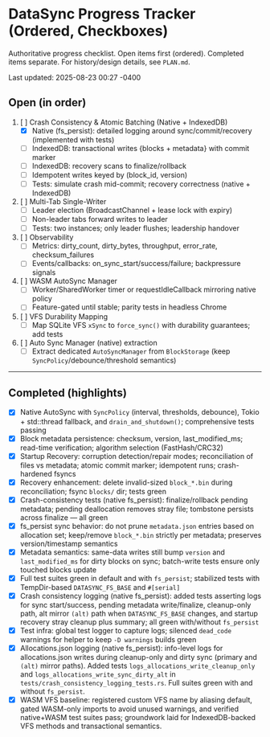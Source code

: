 # DataSync Progress Tracker (Ordered, Checkboxes)

Authoritative progress checklist. Open items first (ordered). Completed items separate. For history/design details, see `PLAN.md`.

Last updated: 2025-08-23 00:27 -0400

## Open (in order)

1. [ ] Crash Consistency & Atomic Batching (Native + IndexedDB)
   - [x] Native (fs_persist): detailed logging around sync/commit/recovery (implemented with tests)
   - [ ] IndexedDB: transactional writes {blocks + metadata} with commit marker
   - [ ] IndexedDB: recovery scans to finalize/rollback
   - [ ] Idempotent writes keyed by (block_id, version)
   - [ ] Tests: simulate crash mid-commit; recovery correctness (native + IndexedDB)

2. [ ] Multi-Tab Single-Writer
   - [ ] Leader election (BroadcastChannel + lease lock with expiry)
   - [ ] Non-leader tabs forward writes to leader
   - [ ] Tests: two instances; only leader flushes; leadership handover

3. [ ] Observability
   - [ ] Metrics: dirty_count, dirty_bytes, throughput, error_rate, checksum_failures
   - [ ] Events/callbacks: on_sync_start/success/failure; backpressure signals

4. [ ] WASM AutoSync Manager
   - [ ] Worker/SharedWorker timer or requestIdleCallback mirroring native policy
   - [ ] Feature-gated until stable; parity tests in headless Chrome

5. [ ] VFS Durability Mapping
   - [ ] Map SQLite VFS `xSync` to `force_sync()` with durability guarantees; add tests

6. [ ] Auto Sync Manager (native) extraction
   - [ ] Extract dedicated `AutoSyncManager` from `BlockStorage` (keep `SyncPolicy`/debounce/threshold semantics)

---

## Completed (highlights)

- [x] Native AutoSync with `SyncPolicy` (interval, thresholds, debounce), Tokio + std::thread fallback, and `drain_and_shutdown()`; comprehensive tests passing
- [x] Block metadata persistence: checksum, version, last_modified_ms; read-time verification; algorithm selection (FastHash/CRC32)
- [x] Startup Recovery: corruption detection/repair modes; reconciliation of files vs metadata; atomic commit marker; idempotent runs; crash-hardened fsyncs
 - [x] Recovery enhancement: delete invalid-sized `block_*.bin` during reconciliation; fsync `blocks/` dir; tests green
 - [x] Crash-consistency tests (native fs_persist): finalize/rollback pending metadata; pending deallocation removes stray file; tombstone persists across finalize — all green
 - [x] fs_persist sync behavior: do not prune `metadata.json` entries based on allocation set; keep/remove `block_*.bin` strictly per metadata; preserves version/timestamp semantics
 - [x] Metadata semantics: same-data writes still bump `version` and `last_modified_ms` for dirty blocks on sync; batch-write tests ensure only touched blocks update
 - [x] Full test suites green in default and with `fs_persist`; stabilized tests with TempDir-based `DATASYNC_FS_BASE` and `#[serial]`
 - [x] Crash consistency logging (native fs_persist): added tests asserting logs for sync start/success, pending metadata write/finalize, cleanup-only path, alt mirror `(alt)` path when `DATASYNC_FS_BASE` changes, and startup recovery stray cleanup plus summary; all green with/without `fs_persist`
 - [x] Test infra: global test logger to capture logs; silenced `dead_code` warnings for helper to keep `-D warnings` builds green
 - [x] Allocations.json logging (native fs_persist): info-level logs for allocations.json writes during cleanup-only and dirty sync (primary and `(alt)` mirror paths). Added tests `logs_allocations_write_cleanup_only` and `logs_allocations_write_sync_dirty_alt` in `tests/crash_consistency_logging_tests.rs`. Full suites green with and without `fs_persist`.
 - [x] WASM VFS baseline: registered custom VFS name by aliasing default, gated WASM-only imports to avoid unused warnings, and verified native+WASM test suites pass; groundwork laid for IndexedDB-backed VFS methods and transactional semantics.
